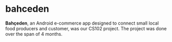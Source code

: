 # bahceden

**Bahçeden**, an Android e-commerce app designed to connect small local food producers and customer, was our CS102 project. The project was done over the span of 4 months.
